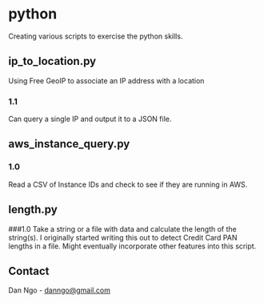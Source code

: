 # python
Creating various scripts to exercise the python skills.

## ip_to_location.py
Using Free GeoIP to associate an IP address with a location
### 1.1
Can query a single IP and output it to a JSON file.
## aws_instance_query.py
### 1.0
Read a CSV of Instance IDs and check to see if they are running in AWS.
## length.py
###1.0
Take a string or a file with data and calculate the length of the string(s). I originally started writing this out to detect Credit Card PAN lengths in a file. Might eventually incorporate other features into this script. 
## Contact
Dan Ngo - danngo@gmail.com
